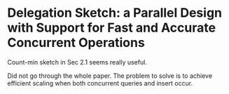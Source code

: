 # Delegation Sketch: a Parallel Design with Support for Fast and Accurate Concurrent Operations

Count-min sketch in Sec 2.1 seems really useful. 

Did not go through the whole paper. The problem to solve is to achieve efficient scaling when both concurrent queries and insert occur.
